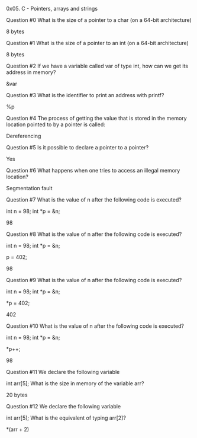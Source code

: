 0x05. C - Pointers, arrays and strings

Question #0
What is the size of a pointer to a char (on a 64-bit architecture)

8 bytes

Question #1
What is the size of a pointer to an int (on a 64-bit architecture)

8 bytes

Question #2
If we have a variable called var of type int, how can we get its address in memory?

&var

Question #3
What is the identifier to print an address with printf?

%p

Question #4
The process of getting the value that is stored in the memory location pointed to by a pointer is called:

Dereferencing

Question #5
Is it possible to declare a pointer to a pointer?

Yes

Question #6
What happens when one tries to access an illegal memory location?

Segmentation fault

Question #7
What is the value of n after the following code is executed?

int n = 98;
int *p = &n;

98

Question #8
What is the value of n after the following code is executed?

int n = 98;
int *p = &n;

p = 402;

98

Question #9
What is the value of n after the following code is executed?

int n = 98;
int *p = &n;

*p = 402;

402

Question #10
What is the value of n after the following code is executed?

int n = 98;
int *p = &n;

*p++;

98

Question #11
We declare the following variable

int arr[5];
What is the size in memory of the variable arr?

20 bytes

Question #12
We declare the following variable

int arr[5];
What is the equivalent of typing arr[2]?

*(arr + 2)

